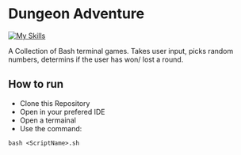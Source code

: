 # Dungeon Adventure

[![My Skills](https://skillicons.dev/icons?i=bash)](https://skillicons.dev)

A Collection of Bash terminal games. Takes user input, picks random numbers, determins if the user has won/ lost a round.

## How to run

- Clone this Repository
- Open in your prefered IDE
- Open a termainal
- Use the command:

```
bash <ScriptName>.sh
```

